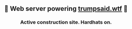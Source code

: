<h2 align="center"><strong>🚀 Web server powering <a href="https://trumpsaid.wtf/">trumpsaid.wtf</a> 👺</strong></h2>

<h3 align="center">Active construction site. Hardhats on.</h3>
